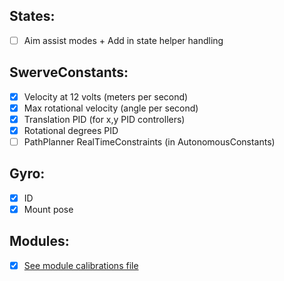 States:
-----------------------
- [ ] Aim assist modes + Add in state helper handling

SwerveConstants:
-----------------------
- [x] Velocity at 12 volts (meters per second)
- [x] Max rotational velocity (angle per second)
- [x] Translation PID (for x,y PID controllers)
- [x] Rotational degrees PID 
- [ ] PathPlanner RealTimeConstraints (in AutonomousConstants)

Gyro:
-----------------------
- [X] ID
- [x] Mount pose

Modules:
-----------------------
- [x] [See module calibrations file](module/calibrations.md)
